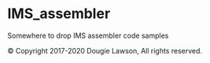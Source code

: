 # IMS_assembler
Somewhere to drop IMS assembler code samples

&copy; Copyright 2017-2020 Dougie Lawson, All rights reserved.

